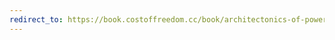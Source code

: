 ```yaml
---
redirect_to: https://book.costoffreedom.cc/book/architectonics-of-power/time-to-wake-up.html
---
```

